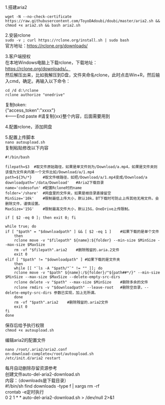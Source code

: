 1.搭建aria2 
```
wget -N --no-check-certificate https://raw.githubusercontent.com/ToyoDAdoubi/doubi/master/aria2.sh && chmod +x aria2.sh && bash aria2.sh 
```

2.安装rclone  
```sudo -v ; curl https://rclone.org/install.sh | sudo bash```  
官方地址：https://rclone.org/downloads/


3.客户端授权  
在本地Windows电脑上下载rclone，下载地址：https://rclone.org/downloads/。   
然后解压出来，比如我解压到D盘，文件夹命名rclone，此时点击Win+R，然后输入cmd，确定。再输入以下命令：
```
cd /d d:\rclone
rclone authorize "onedrive"
```
复制token:  
{"access_token":"xxxx"}  
<---End paste    #请复制{xx}整个内容，后面需要用到

4.配置rclone，添加网盘  

5.配置上传脚本  
```nano autoupload.sh```  
复制粘贴修改以下内容 

```
#!/bin/bash

filepath=$3	 #取文件原始路径，如果是单文件则为/Download/a.mp4，如果是文件夹则该值为文件夹内第一个文件比如/Download/a/1.mp4
path=${3%/*}	 #取文件根路径，如把/Download/a/1.mp4变成/Download/a
downloadpath='/data/Download'	#Aria2下载目录
name='codesofun' #配置Rclone时的name
folder='/share'	 #网盘里的文件夹，如果是根目录直接留空
MinSize='10k'	 #限制最低上传大小，默认10k，BT下载时可防止上传其他无用文件。会删除文件，谨慎设置。
MaxSize='15G'	 #限制最高文件大小，默认15G，OneDrive上传限制。

if [ $2 -eq 0 ]; then exit 0; fi

while true; do
if [ "$path" = "$downloadpath" ] && [ $2 -eq 1 ]	#如果下载的是单个文件
    then
    rclone move -v "$filepath" ${name}:${folder} --min-size $MinSize --max-size $MaxSize
    rm -vf "$filepath".aria2	#删除残留的.aria.2文件
    exit 0
elif [ "$path" != "$downloadpath" ]	#如果下载的是文件夹
    then
    while [[ "`ls -A "$path/"`" != "" ]]; do
    rclone move -v "$path" ${name}:/${folder}/"${path##*/}" --min-size $MinSize --max-size $MaxSize --delete-empty-src-dirs
    rclone delete -v "$path" --max-size $MinSize	#删除多余的文件
    rclone rmdirs -v "$downloadpath" --leave-root	#删除空目录，--delete-empty-src-dirs 参数已实现，加上无所谓。
    done
    rm -vf "$path".aria2	#删除残留的.aria2文件
    exit 0
fi
done
```

保存后给予执行权限  
```chmod +x autoupload.sh```


编辑aria2的配置文件   
```
nano /root/.aria2/aria2.conf  
on-download-complete=/root/autoupload.sh  
/etc/init.d/aria2 restart
```  


每月自动删除存留资源参考  
创建文件auto-del-aria2-download.sh  
内容：（downloads是下载目录）  
#!/bin/sh
find downloads -type f | xargs rm -rf  
crontab -e定时执行  
0 2 1 * * auto-del-aria2-download.sh > /dev/null 2>&1




